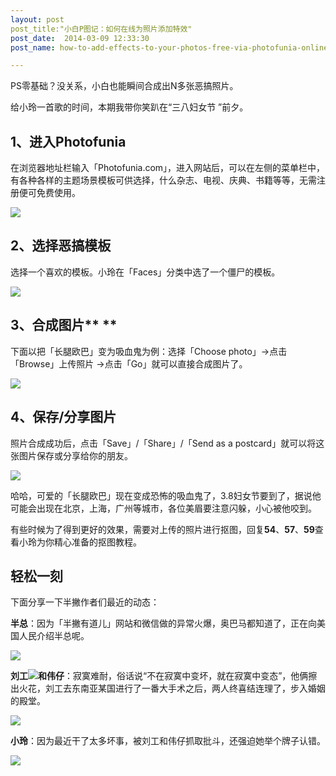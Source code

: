 ```yaml
---
layout: post
post_title:"小白P图记：如何在线为照片添加特效"
post_date:  2014-03-09 12:33:30
post_name: how-to-add-effects-to-your-photos-free-via-photofunia-online

---
```


PS零基础？没关系，小白也能瞬间合成出N多张恶搞照片。

给小玲一首歌的时间，本期我带你笑趴在“三八妇女节 ”前夕。

## **1、进入Photofunia**

在浏览器地址栏输入「Photofunia.com」，进入网站后，可以在左侧的菜单栏中，有各种各样的主题场景模板可供选择，什么杂志、电视、庆典、书籍等等，无需注册便可免费使用。

![](http://mmbiz.qpic.cn/mmbiz/z3T1vlHdIXicWpnflxvSiavTN7tTcmGHwJMLyKpLU1ywW6O4CBAWNszsppa2FfwPTicK59AsIU90u5wvjvUIaUOlw/0)

## **2、选择恶搞模板**

选择一个喜欢的模板。小玲在「Faces」分类中选了一个僵尸的模板。

![](http://mmbiz.qpic.cn/mmbiz/z3T1vlHdIXicWpnflxvSiavTN7tTcmGHwJ1lOE8J4ETEGfrcJLJwKcehLWicLs1Ef9t4ulkXFNy2QaXCAQlwy7jzQ/0)

## **3、合成图片**** **

下面以把「长腿欧巴」变为吸血鬼为例：选择「Choose photo」-&gt;点击「Browse」上传照片 -&gt;点击「Go」就可以直接合成图片了。

![](http://mmbiz.qpic.cn/mmbiz/z3T1vlHdIXicWpnflxvSiavTN7tTcmGHwJqdmBsyRiceqX84RUhEa1Ge8gxITYb3ReUzZsCueTY209iaO1R0f5ia7Kw/0)

## **4、保存/分享图片**

照片合成成功后，点击「Save」/「Share」/「Send as a postcard」就可以将这张图片保存或分享给你的朋友。

![](http://mmbiz.qpic.cn/mmbiz/z3T1vlHdIXicWpnflxvSiavTN7tTcmGHwJ0V9wOm8dTpDZ1oibcZ4ZbAdpT5fN3ckib3J8Gh9LSm73XhsNibC9UWq2g/0)

哈哈，可爱的「长腿欧巴」现在变成恐怖的吸血鬼了，3.8妇女节要到了，据说他可能会出现在北京，上海，广州等城市，各位美眉要注意闪躲，小心被他咬到。

有些时候为了得到更好的效果，需要对上传的照片进行抠图，回复**54**、**57**、**59**查看小玲为你精心准备的抠图教程。

## **轻松一刻**

下面分享一下半撇作者们最近的动态：

**半总**：因为「半撇有道儿」网站和微信做的异常火爆，奥巴马都知道了，正在向美国人民介绍半总呢。

![](http://mmbiz.qpic.cn/mmbiz/z3T1vlHdIXicWpnflxvSiavTN7tTcmGHwJAibOUKZdrwjOvSdFbazD3FuAzku92FkcPHQnic9XrOBzYGfmticNzZH5g/0)

**刘工![](https://mp.weixin.qq.com/mpres/htmledition/ueditor/themes/default/images/spacer.gif)和伟仔**：寂寞难耐，俗话说“不在寂寞中变坏，就在寂寞中变态”，他俩擦出火花，刘工去东南亚某国进行了一番大手术之后，两人终喜结连理了，步入婚姻的殿堂。

![](http://mmbiz.qpic.cn/mmbiz/z3T1vlHdIX9hhSRPzxK1YQyTjJibL1Z2SnzpBSc2yib2C3YldxFkVRCHt8hKtsr8diajHO34g1wbN8otjciaNHGViag/0)

**小玲**：因为最近干了太多坏事，被刘工和伟仔抓取批斗，还强迫她举个牌子认错。

![](http://mmbiz.qpic.cn/mmbiz/z3T1vlHdIXicWpnflxvSiavTN7tTcmGHwJL6ZmV6Fdg1V6qctPicXaRQAFWRBpWXcCr2Mwt3MAaibPtpKW6gicI0GHw/0)